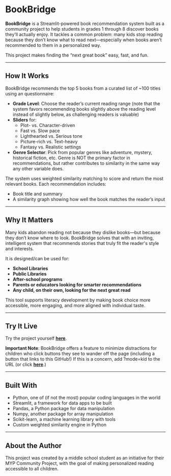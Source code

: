 # BookBridge
**BookBridge** is a Streamlit-powered book recommendation system built as a community project to help students in grades 1 through 8 discover books they’ll actually enjoy. It tackles a common problem: many kids stop reading because they don’t know what to read next—especially when books aren’t recommended to them in a personalized way.

This project makes finding the “next great book” easy, fast, and fun. 

---

## How It Works

BookBridge recommends the top 5 books from a curated list of ~100 titles using an questionnaire:

- **Grade Level**: Choose the reader’s current reading range (note that the system favors recommending books slightly above the reading level instead of slightly below, as challenging readers is valuable)
- **Sliders** for:
  - Plot- vs. Character-driven
  - Fast vs. Slow pace
  - Lighthearted vs. Serious tone
  - Picture-rich vs. Text-heavy
  - Fantasy vs. Realistic settings
- **Genre Selector**: Pick from popular genres like adventure, mystery, historical fiction, etc. Genre is NOT the primary factor in recommendations, but rather contributes to similarity in the same way any other variable does.

The system uses weighted similarity matching to score and return the most relevant books. Each recommendation includes:
- Book title and summary
- A similarity graph showing how well the book matches the reader’s input

---

## Why It Matters

Many kids abandon reading not because they dislike books—but because they don’t know where to look. BookBridge solves that with an inviting, intelligent system that recommends stories that truly fit the reader's style and interests.

It is designed/can be used for:
- **School Libraries**
- **Public Libraries**
- **After-school programs**
- **Parents or educators looking for smarter recommendations**
- **Any child, on their own, looking for the next great read**

This tool supports literacy development by making book choice more accessible, more engaging, and more aligned with individual taste.

---

## Try It Live

Try the project yourself **[here](https://bookbridge.streamlit.app)**.

**Important Note**: BookBridge offers a feature to minimize distractions for children who click buttons they see to wander off the page (including a button that links to this GitHub!) If this is a concern, add ?mode=kid to the URL (or click **[here](https://bookbridge.streamlit.app?mode=kid)**.)

---

## Built With

- Python, one of (if not the most) popular coding languages in the world
- Streamlit, a framework for data apps to be built
- Pandas, a Python package for data manipulation
- Numpy, another package for array manipulation
- Scikit-learn, a machine learning library with tools
- Custom weighted similarity engine in Python

---

## About the Author

This project was created by a middle school student as an initiative for their MYP Community Project, with the goal of making personalized reading accessible to all children. 
